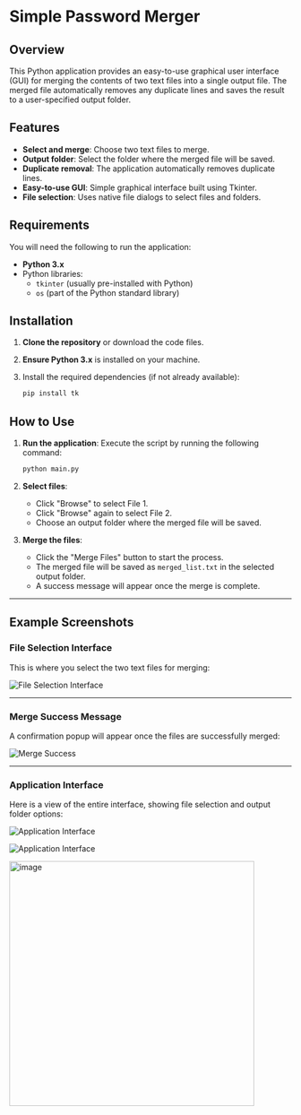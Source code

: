# **Simple Password Merger**

## Overview

This Python application provides an easy-to-use graphical user interface (GUI) for merging the contents of two text files into a single output file. The merged file automatically removes any duplicate lines and saves the result to a user-specified output folder.

## Features

- **Select and merge**: Choose two text files to merge.
- **Output folder**: Select the folder where the merged file will be saved.
- **Duplicate removal**: The application automatically removes duplicate lines.
- **Easy-to-use GUI**: Simple graphical interface built using Tkinter.
- **File selection**: Uses native file dialogs to select files and folders.

## Requirements

You will need the following to run the application:

- **Python 3.x**
- Python libraries:
  - `tkinter` (usually pre-installed with Python)
  - `os` (part of the Python standard library)

## Installation

1. **Clone the repository** or download the code files.
2. **Ensure Python 3.x** is installed on your machine.
3. Install the required dependencies (if not already available):

    ```bash
    pip install tk
    ```

## How to Use

1. **Run the application**: Execute the script by running the following command:

    ```bash
    python main.py
    ```

2. **Select files**:
   - Click "Browse" to select File 1.
   - Click "Browse" again to select File 2.
   - Choose an output folder where the merged file will be saved.

3. **Merge the files**: 
   - Click the "Merge Files" button to start the process.
   - The merged file will be saved as `merged_list.txt` in the selected output folder.
   - A success message will appear once the merge is complete.

---

## Example Screenshots

### **File Selection Interface**

This is where you select the two text files for merging:

![File Selection Interface](https://github.com/user-attachments/assets/0bbfb613-aeae-4f74-b1da-992b3f93336b)

---

### **Merge Success Message**

A confirmation popup will appear once the files are successfully merged:

![Merge Success](https://github.com/user-attachments/assets/30cb1420-3103-4f59-86c4-74e5ac4813ba)

---

### **Application Interface**

Here is a view of the entire interface, showing file selection and output folder options:

![Application Interface](https://github.com/user-attachments/assets/106a054d-b389-4f7e-960b-3660c653e3e0)


![Application Interface](https://github.com/user-attachments/assets/106a054d-b389-4f7e-960b-3660c653e3e0)

<img width="437" alt="image" src="https://github.com/user-attachments/assets/3635b1e7-17d3-4c93-b276-47119bced8b4">


